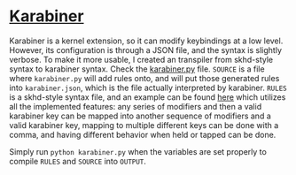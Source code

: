 # [Karabiner](https://pqrs.org/osx/karabiner/index.html)

Karabiner is a kernel extension, so it can modify keybindings at a low level.
However, its configuration is through a JSON file,
and the syntax is slightly verbose.
To make it more usable, I created an transpiler from skhd-style syntax
to karabiner syntax. Check the 
[karabiner.py](../bin/pybin/karabiner.py) file.
`SOURCE` is a file where `karabiner.py` will add rules onto,
and will put those generated rules into `karabiner.json`, 
which is the file actually interpreted by karabiner. `RULES`
is a skhd-style syntax file, and an example can be found
[here](../.config/karabiner/rulesrc)
which utilizes all the implemented features:
any series of modifiers and then a valid karabiner key
can be mapped into another sequence of modifiers and a valid karabiner key,
mapping to multiple different keys can be done with a comma,
and having different behavior when held or tapped can be done. 

Simply run `python karabiner.py` when the variables are set properly
to compile `RULES` and `SOURCE` into `OUTPUT`.
